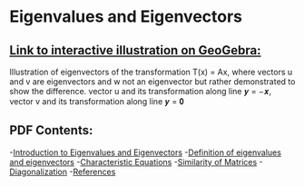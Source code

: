 Eigenvalues and Eigenvectors
========

## [Link to interactive illustration on GeoGebra:](https://www.geogebra.org/m/wnataapv "Eigenvalues and Eigenvectors, final")

Illustration of eigenvectors of the transformation T(x) = Ax, where vectors u and v are
eigenvectors and w not an eigenvector but rather demonstrated to show the difference. vector u and its
transformation along line 𝒚 = −𝒙, vector v and its transformation along line 𝒚 = 𝟎

## PDF Contents:

-[Introduction to Eigenvalues and Eigenvectors](#intro)
-[Definition of eigenvalues and eigenvectors](#def)
-[Characteristic Equations](#charac)
-[Similarity of Matrices](#similar)
-[Diagonalization](#diagonal)
-[References](#ref)

